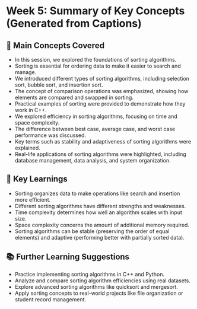 # Week 5: Summary of Key Concepts (Generated from Captions)

## 🔑 Main Concepts Covered

* In this session, we explored the foundations of sorting algorithms.
* Sorting is essential for ordering data to make it easier to search and manage.
* We introduced different types of sorting algorithms, including selection sort, bubble sort, and insertion sort.
* The concept of comparison operations was emphasized, showing how elements are compared and swapped in sorting.
* Practical examples of sorting were provided to demonstrate how they work in C++.
* We explored efficiency in sorting algorithms, focusing on time and space complexity.
* The difference between best case, average case, and worst case performance was discussed.
* Key terms such as stability and adaptiveness of sorting algorithms were explained.
* Real-life applications of sorting algorithms were highlighted, including database management, data analysis, and system organization.

## 🧠 Key Learnings

* Sorting organizes data to make operations like search and insertion more efficient.
* Different sorting algorithms have different strengths and weaknesses.
* Time complexity determines how well an algorithm scales with input size.
* Space complexity concerns the amount of additional memory required.
* Sorting algorithms can be stable (preserving the order of equal elements) and adaptive (performing better with partially sorted data).

## 📚 Further Learning Suggestions

* Practice implementing sorting algorithms in C++ and Python.
* Analyze and compare sorting algorithm efficiencies using real datasets.
* Explore advanced sorting algorithms like quicksort and mergesort.
* Apply sorting concepts to real-world projects like file organization or student record management.
